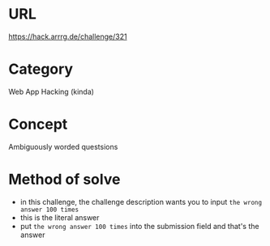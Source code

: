 # URL
https://hack.arrrg.de/challenge/321
# Category
Web App Hacking (kinda)
# Concept
Ambiguously worded questsions
# Method of solve
* in this challenge, the challenge description wants you to input `the wrong answer 100 times`
* this is the literal answer
* put `the wrong answer 100 times` into the submission field and that's the answer
